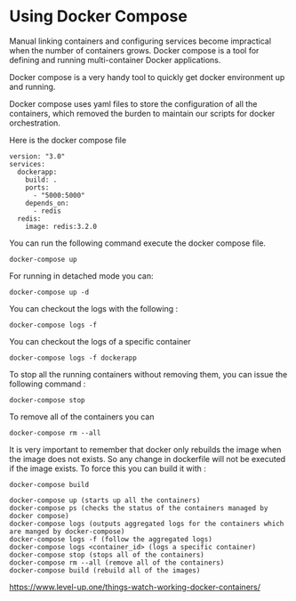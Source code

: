 # Using Docker Compose 

Manual linking containers and configuring services become impractical when the number of containers grows.
Docker compose is a tool for defining and running multi-container Docker applications.

Docker compose is a very handy tool to quickly get docker environment up and running.

Docker compose uses yaml files to store the configuration of all the containers, which removed the burden to maintain our scripts for docker orchestration.


Here is the docker compose file
```
version: "3.0"
services:
  dockerapp:
    build: .
    ports:
      - "5000:5000"
    depends_on:
      - redis
  redis:
    image: redis:3.2.0
```

You can run the following command execute the docker compose file.
```
docker-compose up
```

For running in detached mode you can:
```
docker-compose up -d
```

You can checkout the logs with the following :
```
docker-compose logs -f
```

You can checkout the logs of a specific container 
```
docker-compose logs -f dockerapp
```

To stop all the running containers without removing them, you can issue the following command :
```
docker-compose stop
```

To remove all of the containers you can
```
docker-compose rm --all
```

It is very important to remember that docker only rebuilds the image when the image does not exists. So any change in dockerfile will not be executed if the image exists. To force this you can build it with :
```
docker-compose build
```

```
docker-compose up (starts up all the containers)
docker-compose ps (checks the status of the containers managed by docker compose)
docker-compose logs (outputs aggregated logs for the containers which are manged by docker-compose)
docker-compose logs -f (follow the aggregated logs)
docker-compose logs <container_id> (logs a specific container)
docker-compose stop (stops all of the containers)
docker-compose rm --all (remove all of the containers)
docker-compose build (rebuild all of the images)
```

https://www.level-up.one/things-watch-working-docker-containers/

